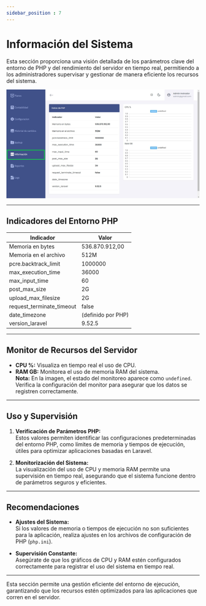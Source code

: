```yaml
---
sidebar_position : 7
---
```

# Información del Sistema

Esta sección proporciona una visión detallada de los parámetros clave del entorno de PHP y del rendimiento del servidor en tiempo real, permitiendo a los administradores supervisar y gestionar de manera eficiente los recursos del sistema.

![Información](img/informacion_1.jpg)

---

## Indicadores del Entorno PHP

| **Indicador**                | **Valor**           |
|------------------------------|---------------------|
| Memoria en bytes             | 536.870.912,00      |
| Memoria en el archivo        | 512M                |
| pcre.backtrack_limit         | 1000000             |
| max_execution_time           | 36000               |
| max_input_time               | 60                  |
| post_max_size                | 2G                  |
| upload_max_filesize          | 2G                  |
| request_terminate_timeout   | false               |
| date_timezone                | (definido por PHP)  |
| version_laravel              | 9.52.5              |

---

## Monitor de Recursos del Servidor

- **CPU %:** Visualiza en tiempo real el uso de CPU.
- **RAM GB:** Monitorea el uso de memoria RAM del sistema.  
  **Nota:** En la imagen, el estado del monitoreo aparece como `undefined`. Verifica la configuración del monitor para asegurar que los datos se registren correctamente.

---

## Uso y Supervisión

1. **Verificación de Parámetros PHP:**  
   Estos valores permiten identificar las configuraciones predeterminadas del entorno PHP, como límites de memoria y tiempos de ejecución, útiles para optimizar aplicaciones basadas en Laravel.

2. **Monitorización del Sistema:**  
   La visualización del uso de CPU y memoria RAM permite una supervisión en tiempo real, asegurando que el sistema funcione dentro de parámetros seguros y eficientes.

---

## Recomendaciones

- **Ajustes del Sistema:**  
  Si los valores de memoria o tiempos de ejecución no son suficientes para la aplicación, realiza ajustes en los archivos de configuración de PHP (`php.ini`).

- **Supervisión Constante:**  
  Asegúrate de que los gráficos de CPU y RAM estén configurados correctamente para registrar el uso del sistema en tiempo real.

---

Esta sección permite una gestión eficiente del entorno de ejecución, garantizando que los recursos estén optimizados para las aplicaciones que corren en el servidor.
